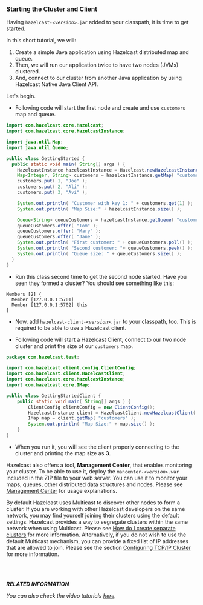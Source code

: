 

### Starting the Cluster and Client


Having `hazelcast-`*`<version>`*`.jar` added to your classpath, it is time to get started. 

In this short tutorial, we will:

1. Create a simple Java application using Hazelcast distributed map and queue. 
2. Then, we will run our application twice to have two nodes (JVMs) clustered. 
3. And, connect to our cluster from another Java application by using Hazelcast Native Java Client API.

Let's begin.


-	Following code will start the first node and create and use `customers` map and queue.

```java
import com.hazelcast.core.Hazelcast;
import com.hazelcast.core.HazelcastInstance;

import java.util.Map;
import java.util.Queue;

public class GettingStarted {
  public static void main( String[] args ) {
    HazelcastInstance hazelcastInstance = Hazelcast.newHazelcastInstance();
    Map<Integer, String> customers = hazelcastInstance.getMap( "customers" );
    customers.put( 1, "Joe" );
    customers.put( 2, "Ali" );
    customers.put( 3, "Avi" );

    System.out.println( "Customer with key 1: " + customers.get(1) );
    System.out.println( "Map Size:" + hazelcastInstance.size() );

    Queue<String> queueCustomers = hazelcastInstance.getQueue( "customers" );
    queueCustomers.offer( "Tom" );
    queueCustomers.offer( "Mary" );
    queueCustomers.offer( "Jane" );
    System.out.println( "First customer: " + queueCustomers.poll() );
    System.out.println( "Second customer: "+ queueCustomers.peek() );
    System.out.println( "Queue size: " + queueCustomers.size() );
  }
}
```
-   Run this class second time to get the second node started. Have you seen they formed a cluster? You should see something like this:

```
Members [2] {
  Member [127.0.0.1:5701]
  Member [127.0.0.1:5702] this
}                              
```

-   Now, add `hazelcast-client-`*`<version>`*`.jar` to your classpath, too. This is required to be able to use a Hazelcast client. 

-   Following code will start a Hazelcast Client, connect to our two node cluster and print the size of our `customers` map.

```java    
package com.hazelcast.test;

import com.hazelcast.client.config.ClientConfig;
import com.hazelcast.client.HazelcastClient;
import com.hazelcast.core.HazelcastInstance;
import com.hazelcast.core.IMap;

public class GettingStartedClient {
    public static void main( String[] args ) {
        ClientConfig clientConfig = new ClientConfig();
        HazelcastInstance client = HazelcastClient.newHazelcastClient( clientConfig );
        IMap map = client.getMap( "customers" );
        System.out.println( "Map Size:" + map.size() );
    }
}
```
-   When you run it, you will see the client properly connecting to the cluster and printing the map size as **3**.

Hazelcast also offers a tool, **Management Center**, that enables monitoring your cluster. To be able to use it, deploy the `mancenter-`*`<version>`*`.war` included in the ZIP file to your web server. You can use it to monitor your maps, queues, other distributed data structures and nodes. Please see [Management Center](#management-center) for usage explanations.


By default Hazelcast uses Multicast to discover other nodes to form a cluster.  If you are working with other Hazelcast developers on the same network, you may find yourself joining their clusters using the default settings.  Hazelcast provides a way to segregate clusters within the same network when using Multicast. Please see [How do I create separate clusters](#how-do-i-create-separate-clusters) for more information.  Alternatively, if you do not wish to use the default Multicast mechanism, you can provide a fixed list of IP addresses that are allowed to join. Please see the section [Configuring TCP/IP Cluster](#network-configuration) for more information.

<br> </br>


***RELATED INFORMATION***

*You can also check the video tutorials [here](http://hazelcast.org/getting-started/).*


